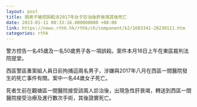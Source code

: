```yaml
---
layout: post
title: 兩男子被控誤殺涉2017年女子診治後肝衰竭其後死亡
date: 2023-01-11 00:33:16.000000000 +08:00
link: https://news.rthk.hk/rthk/ch/component/k2/1683341-20230111.htm
categories: rthk
---
```


警方控告一名45歲及一名50歲男子各一項誤殺。案件本月16日上午在東區裁判法院提堂。

西區警區重案組人員日前拘捕這兩名男子，涉嫌與2017年八月在西區一間醫院發生的死亡事件有關。案中一名44歲女子死亡。

死者生前在觀塘區一間醫院接受該兩人診治後，出現急性肝衰竭，轉送到西區一間醫院接受治療及進行數次手術，其後證實死亡。
